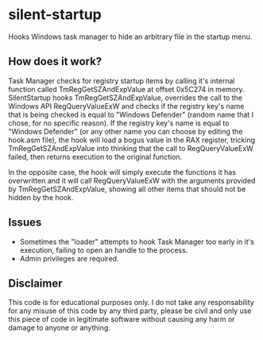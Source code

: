 # silent-startup
Hooks Windows task manager to hide an arbitrary file in the startup menu.

## How does it work?
Task Manager checks for registry startup items by calling it's internal function called TmRegGetSZAndExpValue at offset 0x5C274 in memory.
SilentStartup hooks TmRegGetSZAndExpValue, overrides the call to the Windows API RegQueryValueExW and checks if the registry key's name that is being checked is equal to "Windows Defender" (random name that I chose, for no specific reason).
If the registry key's name is equal to "Windows Defender" (or any other name you can choose by editing the hook.asm file), the hook will load a bogus value in the RAX register, tricking TmRegGetSZAndExpValue into thinking that the call to RegQueryValueExW failed, then returns execution to the original function.

In the opposite case, the hook will simply execute the functions it has overwritten and it will call RegQueryValueExW with the arguments provided by TmRegGetSZAndExpValue, showing all other items that should not be hidden by the hook.

## Issues
- Sometimes the "loader" attempts to hook Task Manager too early in it's execution, failing to open an handle to the process.
- Admin privileges are required.

## Disclaimer
This code is for educational purposes only. I do not take any responsability for any misuse of this code by any third party, please be civil and only use this piece of code in legitimate software without causing any harm or damage to anyone or anything.

